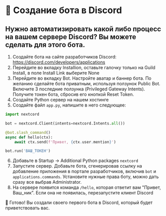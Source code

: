 # 🤖 Создание бота в Discord
## Нужно автоматизировать какой либо процесс на вашем сервере Discord? Вы можете сделать для этого бота.

1. Создайте бота на сайте разработчиков Discord: https://discord.com/developers/applications
2. Перейдите во вкладку Installion, оставьте галочку только на Guild Install, в поле Install Link выберите None
3. Перейдите во вкладку Bot. Настройте аватар и баннер бота. По желанию сделайте бота приватным, используя ползунок Public Bot. Включите 3 последние ползунка (Privileged Gateway Intents). Получите токен бота, сбросив его кнопкой Reset Token.
4. Создайте Python сервер на нашем хостинге
5. Создайте файл `app.py`, напишите в него следующее:
```py
import nextcord

bot = nextcord.Client(intents=nextcord.Intents.all())

@bot.slash_command()
async def hello(ctx):
    await ctx.send(f'Привет, {ctx.user.mention}')

bot.run('ВАШ_ТОКЕН')
```
6. Добавьте в Startup -> Additional Python packages `nextcord`
7. Запустите сервер. Добавьте бота, сгенерировав ссылку на добавление приложения в портале разработчиков, включив `bot` и `applications.commands`. Установите нужные права боту, можно дать сразу все выбрав Administrator.
8. На сервере появится команда `/hello`, которая ответит вам "Привет, Ваш_ник". Если она не появилась, перезапустите клиент Discord

🎉 Готово! Вы создали своего первого бота в Discord, который будет приветствовать вас.